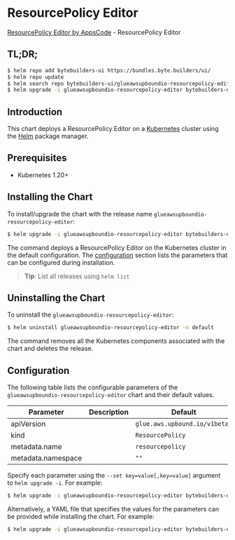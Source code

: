 # ResourcePolicy Editor

[ResourcePolicy Editor by AppsCode](https://byte.builders) - ResourcePolicy Editor

## TL;DR;

```bash
$ helm repo add bytebuilders-ui https://bundles.byte.builders/ui/
$ helm repo update
$ helm search repo bytebuilders-ui/glueawsupboundio-resourcepolicy-editor --version=v0.4.18
$ helm upgrade -i glueawsupboundio-resourcepolicy-editor bytebuilders-ui/glueawsupboundio-resourcepolicy-editor -n default --create-namespace --version=v0.4.18
```

## Introduction

This chart deploys a ResourcePolicy Editor on a [Kubernetes](http://kubernetes.io) cluster using the [Helm](https://helm.sh) package manager.

## Prerequisites

- Kubernetes 1.20+

## Installing the Chart

To install/upgrade the chart with the release name `glueawsupboundio-resourcepolicy-editor`:

```bash
$ helm upgrade -i glueawsupboundio-resourcepolicy-editor bytebuilders-ui/glueawsupboundio-resourcepolicy-editor -n default --create-namespace --version=v0.4.18
```

The command deploys a ResourcePolicy Editor on the Kubernetes cluster in the default configuration. The [configuration](#configuration) section lists the parameters that can be configured during installation.

> **Tip**: List all releases using `helm list`

## Uninstalling the Chart

To uninstall the `glueawsupboundio-resourcepolicy-editor`:

```bash
$ helm uninstall glueawsupboundio-resourcepolicy-editor -n default
```

The command removes all the Kubernetes components associated with the chart and deletes the release.

## Configuration

The following table lists the configurable parameters of the `glueawsupboundio-resourcepolicy-editor` chart and their default values.

|     Parameter      | Description |                 Default                  |
|--------------------|-------------|------------------------------------------|
| apiVersion         |             | <code>glue.aws.upbound.io/v1beta1</code> |
| kind               |             | <code>ResourcePolicy</code>              |
| metadata.name      |             | <code>resourcepolicy</code>              |
| metadata.namespace |             | <code>""</code>                          |


Specify each parameter using the `--set key=value[,key=value]` argument to `helm upgrade -i`. For example:

```bash
$ helm upgrade -i glueawsupboundio-resourcepolicy-editor bytebuilders-ui/glueawsupboundio-resourcepolicy-editor -n default --create-namespace --version=v0.4.18 --set apiVersion=glue.aws.upbound.io/v1beta1
```

Alternatively, a YAML file that specifies the values for the parameters can be provided while
installing the chart. For example:

```bash
$ helm upgrade -i glueawsupboundio-resourcepolicy-editor bytebuilders-ui/glueawsupboundio-resourcepolicy-editor -n default --create-namespace --version=v0.4.18 --values values.yaml
```
